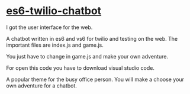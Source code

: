 # <a href="https://github.com/rhildred/es6-twilio-chatbot" target="_blank">es6-twilio-chatbot</a>

I got the user interface for the web.

A chatbot written in es6 and vs6 for twilio and testing on the web. The important files are index.js and game.js.

You just have to change in game.js and make your own adventure.

For open this code you have to download visual studio code.

A popular theme for the busy office person. You will make a choose your own adventure for a chatbot.






